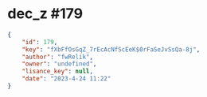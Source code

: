 
# dec_z #179
                
```JSON
{
    "id": 179,
    "key": "fXbFfOsGqZ_7rEcAcNfScEeK$0rFaSeJvSsQa-8j",
    "author": "fwRelik",
    "owner": "undefined",
    "lisance_key": null,
    "date": "2023-4-24 11:22"
}
```
    